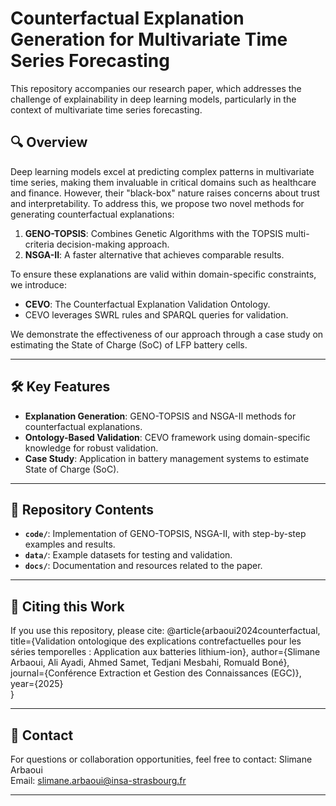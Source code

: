 # Counterfactual Explanation Generation for Multivariate Time Series Forecasting  

This repository accompanies our research paper, which addresses the challenge of explainability in deep learning models, particularly in the context of multivariate time series forecasting.  

## 🔍 **Overview**  
Deep learning models excel at predicting complex patterns in multivariate time series, making them invaluable in critical domains such as healthcare and finance. However, their "black-box" nature raises concerns about trust and interpretability. To address this, we propose two novel methods for generating counterfactual explanations:  
1. **GENO-TOPSIS**: Combines Genetic Algorithms with the TOPSIS multi-criteria decision-making approach.  
2. **NSGA-II**: A faster alternative that achieves comparable results.  

To ensure these explanations are valid within domain-specific constraints, we introduce:  
- **CEVO**: The Counterfactual Explanation Validation Ontology.  
- CEVO leverages SWRL rules and SPARQL queries for validation.  

We demonstrate the effectiveness of our approach through a case study on estimating the State of Charge (SoC) of LFP battery cells.  

---

## 🛠️ **Key Features**  
- **Explanation Generation**: GENO-TOPSIS and NSGA-II methods for counterfactual explanations.  
- **Ontology-Based Validation**: CEVO framework using domain-specific knowledge for robust validation.  
- **Case Study**: Application in battery management systems to estimate State of Charge (SoC).  

---

## 📂 **Repository Contents**  
- **`code/`**: Implementation of GENO-TOPSIS, NSGA-II, with step-by-step examples and results.  
- **`data/`**: Example datasets for testing and validation.  
- **`docs/`**: Documentation and resources related to the paper.
  
---

## 📄 Citing this Work
If you use this repository, please cite:
@article{arbaoui2024counterfactual,  
  title={Validation ontologique des explications contrefactuelles pour les séries temporelles : Application aux batteries lithium-ion}, 
  author={Slimane Arbaoui, Ali Ayadi, Ahmed Samet, Tedjani Mesbahi, Romuald Boné},  
  journal={Conférence Extraction et Gestion des Connaissances (EGC)},  
  year={2025}  
}

---
## 📧 Contact
For questions or collaboration opportunities, feel free to contact:
Slimane Arbaoui  
Email: slimane.arbaoui@insa-strasbourg.fr  

---
